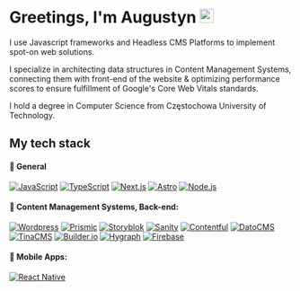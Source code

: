 #  Greetings, I'm Augustyn <img src="https://media.giphy.com/media/hvRJCLFzcasrR4ia7z/giphy.gif" width="25px" height="25px">

I use Javascript frameworks and Headless CMS Platforms to implement spot-on web solutions.

I specialize in architecting data structures in Content Management Systems, connecting them with front-end of the website & optimizing performance scores to ensure fulfillment of Google's Core Web Vitals standards.

I hold a degree in Computer Science from Częstochowa University of Technology.


## My tech stack

#### 🔧 General
[![JavaScript](https://img.shields.io/badge/-JavaScript-F7DF1E?style=flat-square&logo=javascript&logoColor=white)](https://www.javascript.com/)
[![TypeScript](https://img.shields.io/badge/-TypeScript-007ACC?style=flat-square&logo=typescript&logoColor=white)](https://www.typescriptlang.org/)
[![Next.js](https://img.shields.io/badge/-Next.js-000000?style=flat-square&logo=next.js&logoColor=white)](https://nextjs.org/)
[![Astro](https://img.shields.io/badge/-Astro.js-641cb8?style=flat-square&logo=astro&logoColor=white)](https://astro.build/)
[![Node.js](https://img.shields.io/badge/-Node.js-026e00?style=flat-square&logo=nodedotjs&logoColor=white)](https://www.javascript.com/)

#### 🚀 Content Management Systems, Back-end:
[![Wordpress](https://img.shields.io/badge/Wordpress-21759B?&logo=wordpress&logoColor=white&style=flat-square)](https://wordpress.org/)
[![Prismic](https://img.shields.io/badge/Prismic-000000?&logo=prismic&logoColor=white&style=flat-square)](https://prismic.io/)
[![Storyblok](https://img.shields.io/badge/Storyblok-00b3b0?&logo=storyblok&logoColor=white&style=flat-square)](https://www.storyblok.com/)
[![Sanity](https://img.shields.io/badge/Sanity-f36458?&logo=sanity&logoColor=white&style=flat-square)](https://www.sanity.io/)
[![Contentful](https://img.shields.io/badge/Contentful-f36458?&logo=contentful&logoColor=white&style=flat-square)](https://www.contentful.com/)
[![DatoCMS](https://img.shields.io/badge/DatoCMS-ff593d?&logo=datocms&logoColor=white&style=flat-square)](https://www.datocms.com/)
[![TinaCMS](https://img.shields.io/badge/TinaCMS-e56137?&logo=tinacms&logoColor=white&style=flat-square)](https://tina.io/)
[![Builder.io](https://img.shields.io/badge/Builder.io-a97ff2?&logo=builderio&logoColor=white&style=flat-square)](https://www.builder.io/)
[![Hygraph](https://img.shields.io/badge/Hygraph-000000?&logo=hygraph&logoColor=white&style=flat-square)](https://hygraph.com/)
[![Firebase](https://img.shields.io/badge/Firebase-ff9f00?&logo=firebase&logoColor=white&style=flat-square)](https://firebase.google.com/)

#### 📱 Mobile Apps:
[![React Native](https://img.shields.io/badge/-React%20Native-45b8d8?style=flat-square&logo=react&logoColor=white)](https://reactnative.dev/)

<img src="https://github-readme-stats.vercel.app/api/top-langs/?username=augustynglowacki&layout=compact&theme=synthwave&langs_count=4#" alt=""/>
<img src="https://user-images.githubusercontent.com/71926817/179848450-0ff57b35-6c23-4754-aa86-5052ab615356.gif" alt=""/>
